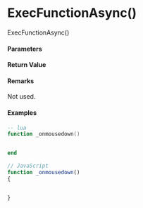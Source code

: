# ExecFunctionAsync\(\)

ExecFunctionAsync\(\)

#### Parameters

#### Return Value

#### Remarks

Not used.

#### Examples

```lua
-- lua
function _onmousedown()


end
```

```js
// JavaScript
function _onmousedown()
{    


}
```



